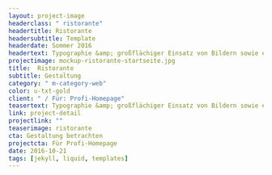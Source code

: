 ```yaml
---
layout: project-image
headerclass: " ristorante"
headertitle: Ristorante
headersubtitle: Template
headerdate: Sommer 2016
headertext: Typographie &amp; großflächiger Einsatz von Bildern sowie edle Farb&shy;wahl ergeben ein stimmiges, durchdachtes Gesamtbild.
projectimage: mockup-ristorante-startseite.jpg
title:  Ristorante
subtitle: Gestaltung
category: " m-category-web"
color: u-txt-gold
client: " / Für: Profi-Homepage"
teasertext: Typographie &amp; großflächiger Einsatz von Bildern sowie edle Farb&shy;wahl ergeben ein stimmiges, durchdachtes Gesamtbild.
link: project-detail
projectlink: ""
teaserimage: ristorante
cta: Gestaltung betrachten
projectcta: Für Profi-Homepage
date: 2016-10-21
tags: [jekyll, liquid, templates]
---
```

<!-- Widgets -->
<!-- <section id="widget-font" class="o-flex-center--center has-column c-widget">
  <p class="c-widget__heading u-txt-grey-lightest u-uppercase">Schriftfamilie</p>
  <div class="c-widget__aa u-txt-black oculus-aa"></div>
  <p class="c-widget__subtitle u-txt-black">Avenir</p>
</section>

<section id="widget-color" class="o-flex-center--center has-column c-widget">
  <p class="c-widget__heading u-txt-grey-lightest u-uppercase">Farbkomposition</p>
  <div class="o-flex-center--center c-widget__palette u-txt-black">
    <span class="c-widget__color is-red"></span>
    <span class="c-widget__color is-black"></span>
    <span class="c-widget__color is-blue"></span>
    <span class="c-widget__color is-grey"></span>
    <span class="c-widget__color is-grey-light"></span>
  </div>
</section>

<section id="widget-video" class="o-flex-center--center has-column c-widget">
  <div><p class="c-widget__heading u-txt-grey-lightest u-uppercase">Videomodus</p></div>
  <div class="c-widget__video"></div>
</section> -->
